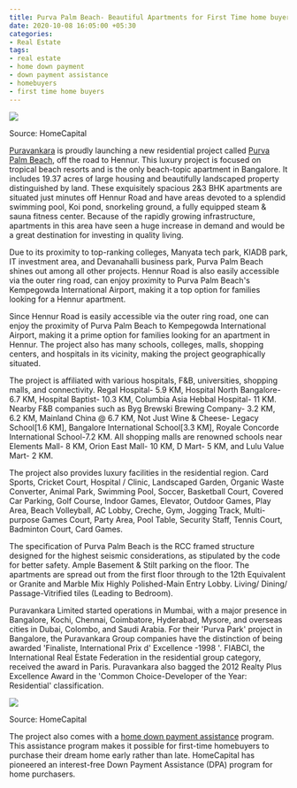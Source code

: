 ```yaml
---
title: Purva Palm Beach- Beautiful Apartments for First Time home buyers
date: 2020-10-08 16:05:00 +05:30
categories:
- Real Estate
tags:
- real estate
- home down payment
- down payment assistance
- homebuyers
- first time home buyers
---
```


**[![](https://lh3.googleusercontent.com/5gvVprSjwP_19aCGOT7Qg3htx1baFc9fAJCdtA91HTizrY56t7cvTIJw9P4ovA1XzFqKAFTZkAe8hg5hiZBye8PIoRPPC6P0WO1qIoLxNb0aKGQGI0QKRZFg73ZelFmDfhtvHblP)](https://homecapital.in/property/274/purva-palm-beach-2-bhk)**

Source: HomeCapital

[Puravankara](https://homecapital.in/offering/developer/puravankara-limited) is proudly launching a new residential project called [Purva Palm Beach](https://homecapital.in/property/274/purva-palm-beach-2-bhk), off the road to Hennur. This luxury project is focused on tropical beach resorts and is the only beach-topic apartment in Bangalore. It includes 19.37 acres of large housing and beautifully landscaped property distinguished by land. These exquisitely spacious 2&3 BHK apartments are situated just minutes off Hennur Road and have areas devoted to a splendid swimming pool, Koi pond, snorkeling ground, a fully equipped steam & sauna fitness center. Because of the rapidly growing infrastructure, apartments in this area have seen a huge increase in demand and would be a great destination for investing in quality living.

Due to its proximity to top-ranking colleges, Manyata tech park, KIADB park, IT investment area, and Devanahalli business park, Purva Palm Beach shines out among all other projects. Hennur Road is also easily accessible via the outer ring road, can enjoy proximity to Purva Palm Beach's Kempegowda International Airport, making it a top option for families looking for a Hennur apartment.

Since Hennur Road is easily accessible via the outer ring road, one can enjoy the proximity of Purva Palm Beach to Kempegowda International Airport, making it a prime option for families looking for an apartment in Hennur. The project also has many schools, colleges, malls, shopping centers, and hospitals in its vicinity, making the project geographically situated.

The project is affiliated with various hospitals, F&B, universities, shopping malls, and connectivity. Regal Hospital- 5.9 KM, Hospital North Bangalore- 6.7 KM, Hospital Baptist- 10.3 KM, Columbia Asia Hebbal Hospital- 11 KM. Nearby F&B companies such as Byg Brewski Brewing Company- 3.2 KM, 6.2 KM, Mainland China @ 6.7 KM, Not Just Wine & Cheese- Legacy School\[1.6 KM\], Bangalore International School\[3.3 KM\], Royale Concorde International School-7.2 KM. All shopping malls are renowned schools near Elements Mall- 8 KM, Orion East Mall- 10 KM, D Mart- 5 KM, and Lulu Value Mart- 2 KM.

The project also provides luxury facilities in the residential region. Card Sports, Cricket Court, Hospital / Clinic, Landscaped Garden, Organic Waste Converter, Animal Park, Swimming Pool, Soccer, Basketball Court, Covered Car Parking, Golf Course, Indoor Games, Elevator, Outdoor Games, Play Area, Beach Volleyball, AC Lobby, Creche, Gym, Jogging Track, Multi-purpose Games Court, Party Area, Pool Table, Security Staff, Tennis Court, Badminton Court, Card Games.

The specification of Purva Palm Beach is the RCC framed structure designed for the highest seismic considerations, as stipulated by the code for better safety. Ample Basement & Stilt parking on the floor. The apartments are spread out from the first floor through to the 12th Equivalent or Granite and Marble Mix Highly Polished-Main Entry Lobby. Living/ Dining/ Passage-Vitrified tiles (Leading to Bedroom).

Puravankara Limited started operations in Mumbai, with a major presence in Bangalore, Kochi, Chennai, Coimbatore, Hyderabad, Mysore, and overseas cities in Dubai, Colombo, and Saudi Arabia. For their 'Purva Park' project in Bangalore, the Puravankara Group companies have the distinction of being awarded 'Finaliste, International Prix d' Excellence -1998 '. FIABCI, the International Real Estate Federation in the residential group category, received the award in Paris. Puravankara also bagged the 2012 Realty Plus Excellence Award in the 'Common Choice-Developer of the Year: Residential' classification.

**[![](https://lh3.googleusercontent.com/7-6ZEKZefMJXb3mdvEs_n_ZrxKikrJQqb3fhjOqLQYKxzF-XdgAmuvmLeF7Pk0zYqu8HfiR7Xx_gBd0Onw565CWC7IgwH7QUe7NCJXgmvdytWOV43n3Nt87RB4WHknwSf5fzbFQ5)](https://homecapital.in/program)**

Source: HomeCapital

The project also comes with a [home down payment assistance](https://homecapital.in/program) program. This assistance program makes it possible for first-time homebuyers to purchase their dream home early rather than late. HomeCapital has pioneered an interest-free Down Payment Assistance (DPA) program for home purchasers.
